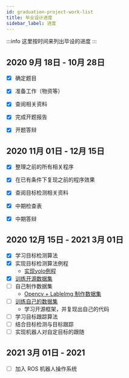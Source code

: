 ```yaml
---
id: graduation-project-work-list
title: 毕业设计进度
sidebar_label: 进度
---
```


:::info
 这里按时间来列出毕设的进度
:::

## 2020 9月 18日 - 10月 28日
- [x] 确定题目
- [x] 准备工作（物资等）
- [x] 查阅相关资料
- [x] 完成开题报告
- [x] 开题答辩


## 2020 11月 01日 - 12月 15日
- [x] 整理之前的所有相关程序
- [x] 在已有条件下复现之前的程序效果
- [x] 查阅目标检测相关资料
- [x] 中期检查表
- [x] 中期答辩


## 2020 12月 15日 - 2021 3月 01日
- [x] 学习目标检测算法
- [x] 实现目标检测算法例程
  - [实现yolo例程](https://sinnammanyo.cn/docs/docs/yolo/yolov5-start)
- [x] [训练开源数据集](https://sinnammanyo.cn/docs/docs/yolo/yolov5-train)
- [ ] 自己制作数据集
  - [Opencv + LableImg 制作数据集](https://sinnammanyo.cn/docs/docs/yolo/yolov5-%E8%AE%AD%E7%BB%83%E8%87%AA%E5%BB%BA%E6%95%B0%E6%8D%AE%E9%9B%86)
- [ ] [训练自己的数据集](https://sinnammanyo.cn/docs/docs/yolo/yolov5-%E8%AE%AD%E7%BB%83%E8%87%AA%E5%BB%BA%E6%95%B0%E6%8D%AE%E9%9B%86)
  - 学习开源框架，并复现出自己的代码
- [ ] 学习目标跟踪算法
- [ ] 结合目标检测与目标跟踪
- [ ] 实现机器人对自定目标的跟随

## 2021 3月 01日 - 2021
- [ ] 加入 ROS 机器人操作系统
